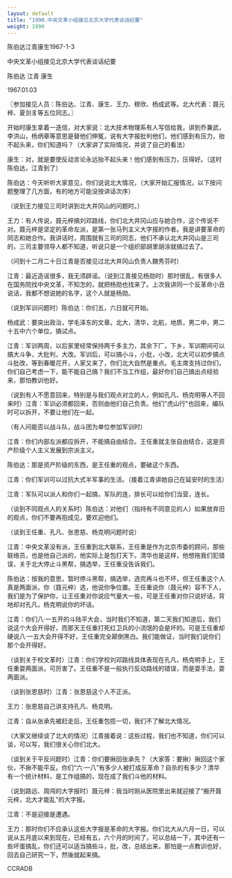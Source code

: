 ```yaml
---
layout: default
title: "1990.中央文革小组接见北京大学代表谈话纪要"
weight: 1990
---
```


陈伯达江青康生1967-1-3

中央文革小组接见北京大学代表谈话纪要

陈伯达 江青 康生

1967.01.03

〖参加接见人员：陈伯达、江青、康生、王力、穆欣、杨成武等。北大代表：聂元梓、夏剑豸等五位同志。〗

开始时康生拿着一迭信，对大家说：北大技术物理系有人写信给我，讲到乔兼武，李洪山，杨炳章等意思是替他们伸冤，说有大字报批判他们，他们感到有压力，抬不起头来，你们知道吗？（大家讲了实际情况，并说了自己的看法）

康生：对，就是要使反动言论永远抬不起头来！他们感到有压力，压得好。（这时陈伯达，江青到了）

陈伯达：今天听听大家意见，你们说说北大情况，（大家开始汇报情况，以下按问题整理了几方面，有的地方可能没按讲话次序）

（说到王力接见三司时讲到北大井冈山的问题时。）

王力：有人传说，聂元梓搞刘邓路线，你们北大井冈山应与她合作，这个传说不对。聂元梓是坚定的革命左派，是第一张马列主义大字报的作者。我是讲要革命的同志和她合作。我讲话时，周围就有三司的同志，他们不承认北大井冈山是三司的，三司主要领导人都不知道，听说只是一个组织部胡里胡涂就搞过去了。

（问到十二月二十日江青是否接见过北大井冈山负责人魏秀芬时）

江青：最近造谣很多，我无须辟谣。（说到江青接见杨勋时）那时很乱，有很多人在国务院找中央文革，不知怎的，就把杨勋也找来了。上次我讲同一个反革命小丑说话，我都不想说她的名字，这个人就是杨勋。

（说到军训问题时）陈伯达：你们五，六日就可开始。

杨成武：要突出政治，学毛泽东的文章。北大，清华，北航，地质，男二中，男二十五中六个单位，搞试点。

江青：军训两周，以后家里经常保持两千多主力，其余下厂，下乡，军训期间可以搞大斗争，大批判，大改。军训后，可以搞小斗，小批，小改，北大可以初步搞点斗批改，等到春暖花开，人家又来了，你们北大自然是重点。毛主席支持过你们，你们自己考虑一下，能不能自己搞？我们不当工作组，最好你们自己搞出点经验来，那怕教训也好。

（说到有人不愿意回来，特别是与我们观点对立的人，例如孔凡、杨克明等人不回来时）江青：军训必须都回来，否则由他们自己负责。他们"虎山行"也回来，编队时可以拆开，不要让他们在一起。

（有人问能否以战斗队，战斗团为单位参加军训时）

江青：你们内部左派都应拆开，不能搞自由结合。王任重就主张自由结合，这是资产阶级个人主义发展到宗派主义。

陈伯达：那是资产阶级的东西，是王任重的观点，要破这个东西。

江青：你们军训可以过抗大式半军事的生活。（接着江青讲她自己在延安时的生活）

江青：军队可以派人和你们一起搞，军队的连，排长可以给你们当营，连长。

（谈到不同观点人的关系时）陈伯达：对他们（指持有不同意见的人）如果放弃旧的观点，你们不要再抱成见，要欢迎他们。

（谈到王任重、孔凡、张恩慈、杨克明问题时说）

江青：中央文革没有派，王任重到北大联系，王任重是作为北京市委的顾问，那些联络员，也是他自己派的，他实际上是包打天下。清华也是这样，他想拖我们犯错误，关于北大停止斗黑帮，搞选举，王任重没告诉我们。

陈伯达：按我的意思，暂时停斗黑帮，搞选举，选完再斗也不坏，但王任重这个人真是两面派，你（聂元梓）选，他说你争位置。王任重说你（聂元梓）容不下人，我们是为了保护你，让王任重对你说应气量大一些，可是王任重对你只说好话，背地却对孔凡，杨克明说你的坏话。

江青：你们八·一五开的斗陆平大会，当时我们不知道，第二天我们知道后，我们说这个大会开得好，而那天王任重打死红卫兵的小流氓的会是坏的。可是王任重却硬说八·一五大会开得不好，王任重完全颠倒黑白。我们能做证，当时我们说你们那个会开得好。

（谈到关于校文革时）江青：你们学校刘邓路线具体表现在孔凡，杨克明手上，王任重耍两面派，可厉害了。王任重不是一般执行反动路线的错误，而是耍手法，耍两面派。

（谈到张恩慈时）江青：张恩慈这个人不正派。

王力：张恩慈自己讲支持孔凡、杨克明。

江青：自从张承先被赶走后，王任重包揽一切，我们不了解北大情况。

（大家又继续谈了北大的情况）江青接着说：这些过程，我们也不知道，你们可以谈，可以写，我们很关心你们北大。

（谈到关于平反问题时）江青：你们要揪回张承先？（大家答：要揪）揪回这个家伙，不揪不能平反。你们“六·一八”有多少人被打成反革命？自杀的有多少？清华有一个统计材料，是工作组搞的，现在成了我们斗他的材料。

（说到路远、周闯的大字报时）聂元梓：我当时刚从医院里出来就迎接了“搬开聂元梓，北大才能乱”的大字报。

江青：不是迎接是遭遇。

王力：那时你们不应承认这些大字报是革命的大字报。你们北大从六月一日，可以说从五月底以来到现在，已经有五，六个月的时间了，可以总结一下，其中还有一些坏蛋搞乱，你们还可以适当搞些斗，批，改，总结出来，那怕是一点教训也好，回去自己研究一下，然後就起来搞。

CCRADB

